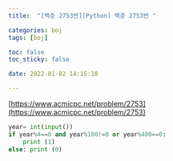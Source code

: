 ```yaml
---
title:  "[백준 2753번][Python] 백준 2753번 "

categories: boj
tags: [boj]

toc: false
toc_sticky: false

date: 2022-01-02 14:15:18

---
```

[https://www.acmicpc.net/problem/2753](https://www.acmicpc.net/problem/2753)

```python
year= int(input())
if year%4==0 and year%100!=0 or year%400==0:
    print (1)
else: print (0)
```